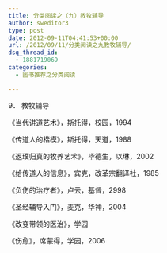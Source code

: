 ```yaml
---
title: 分类阅读之（九）教牧辅导
author: sweditor3
type: post
date: 2012-09-11T04:41:53+00:00
url: /2012/09/11/分类阅读之九教牧辅导/
dsq_thread_id:
  - 1881719069
categories:
  - 图书推荐之分类阅读

---
```

9． 教牧辅导

《当代讲道艺术》，斯托得，校园，1994
  
《传道人的楷模》，斯托得，天道，1988
  
《返璞归真的牧养艺术》，毕德生，以琳，2002
  
《给传道人的信息》，宾克，改革宗翻译社，1985
  
《负伤的治疗者》，卢云，基督，2998
  
《圣经辅导入门》，麦克，华神，2004
  
《改变带领的医治》，学园
  
《伤愈》，席蒙得，学园，2006